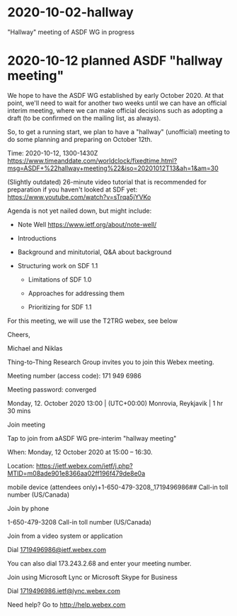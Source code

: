 # 2020-10-02-hallway

"Hallway" meeting of ASDF WG in progress

# 2020-10-12 planned ASDF "hallway meeting"

We hope to have the ASDF WG established by early October 2020. At that point,
we'll need to wait for another two weeks until we can have an official
interim meeting, where we can make official decisions such as adopting
a draft (to be confirmed on the mailing list, as always).

So, to get a running start, we plan to have a "hallway" (unofficial) meeting 
to do some planning and preparing on October 12th.

Time: 2020-10-12, 1300-1430Z
https://www.timeanddate.com/worldclock/fixedtime.html?msg=ASDF+%22hallway+meeting%22&iso=20201012T13&ah=1&am=30

(Slightly outdated) 26-minute video tutorial that is recommended for preparation
if you haven't looked at SDF yet:
https://www.youtube.com/watch?v=sTrqa5jYVKo

Agenda is not yet nailed down, but might include:

* Note Well https://www.ietf.org/about/note-well/

* Introductions

* Background and minitutorial, Q&A about background

* Structuring work on SDF 1.1

    * Limitations of SDF 1.0

    * Approaches for addressing them

    * Prioritizing for SDF 1.1


For this meeting, we will use the T2TRG webex, see below 

Cheers,

Michael and Niklas


Thing-to-Thing Research Group invites you to join this Webex meeting. 

 

Meeting number (access code): 171 949 6986 

Meeting password: converged


Monday, 12. October 2020 
13:00  |  (UTC+00:00) Monrovia, Reykjavik  |  1 hr 30 mins 


Join meeting

Tap to join from aASDF WG pre-interim "hallway meeting"

When: Monday, 12 October 2020 at 15:00 – 16:30.

Location: https://ietf.webex.com/ietf/j.php?MTID=m08ade901e8366aa02ff196f479de8e0a
 
mobile device (attendees only)+1-650-479-3208,,1719496986## Call-in toll number (US/Canada) 

Join by phone

1-650-479-3208 Call-in toll number (US/Canada)

Join from a video system or application

Dial 1719496986@ietf.webex.com

You can also dial 173.243.2.68 and enter your meeting number.

Join using Microsoft Lync or Microsoft Skype for Business

Dial 1719496986.ietf@lync.webex.com

Need help? Go to http://help.webex.com
